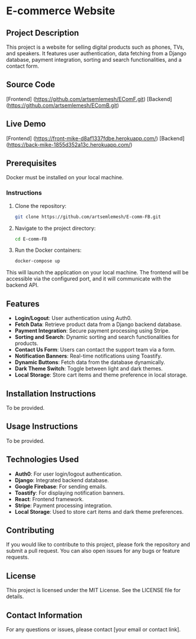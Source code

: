 # E-commerce Website

## Project Description
This project is a website for selling digital products such as phones, TVs, and speakers. It features user authentication, data fetching from a Django database, payment integration, sorting and search functionalities, and a contact form.

## Source Code

  [Frontend] (https://github.com/artsemlemesh/EComF.git) 
  [Backend] (https://github.com/artsemlemesh/EComB.git)

## Live Demo

   [Frontend] (https://front-mike-d8af1337fdbe.herokuapp.com/)
   [Backend] (https://back-mike-1855d352a13c.herokuapp.com/)

## Prerequisites

Docker must be installed on your local machine.

### Instructions

1. Clone the repository:
   ```sh
   git clone https://github.com/artsemlemesh/E-comm-FB.git
   ```

2. Navigate to the project directory:
   ```sh
   cd E-comm-FB
   ```

3. Run the Docker containers:
   ```sh
   docker-compose up
   ```

This will launch the application on your local machine. The frontend will be accessible via the configured port, and it will communicate with the backend API.


## Features
- **Login/Logout**: User authentication using Auth0.
- **Fetch Data**: Retrieve product data from a Django backend database.
- **Payment Integration**: Secure payment processing using Stripe.
- **Sorting and Search**: Dynamic sorting and search functionalities for products.
- **Contact Us Form**: Users can contact the support team via a form.
- **Notification Banners**: Real-time notifications using Toastify.
- **Dynamic Buttons**: Fetch data from the database dynamically.
- **Dark Theme Switch**: Toggle between light and dark themes.
- **Local Storage**: Store cart items and theme preference in local storage.

## Installation Instructions
To be provided.

## Usage Instructions
To be provided.

## Technologies Used
- **Auth0**: For user login/logout authentication.
- **Django**: Integrated backend database.
- **Google Firebase**: For sending emails.
- **Toastify**: For displaying notification banners.
- **React**: Frontend framework.
- **Stripe**: Payment processing integration.
- **Local Storage**: Used to store cart items and dark theme preferences.

## Contributing
If you would like to contribute to this project, please fork the repository and submit a pull request. You can also open issues for any bugs or feature requests.

## License
This project is licensed under the MIT License. See the LICENSE file for details.

## Contact Information
For any questions or issues, please contact [your email or contact link].
